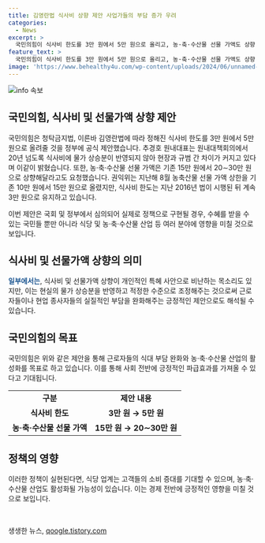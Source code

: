 ```yaml
---
title: 김영란법 식사비 상향 제안 사업가들의 부담 증가 우려
categories:
  - News
excerpt: >
  국민의힘이 식사비 한도를 3만 원에서 5만 원으로 올리고, 농·축·수산물 선물 가액도 상향 조정을 공식 제안했습니다. 추경호 원내대표는 식사비의 물가 상승분 미반영 문제를 지적하며 이를 요청했습니다. 현재 식사비 한도는 2016년 이후로 3만 원으로 유지되고 있습니다.
feature_text: >
  국민의힘이 식사비 한도를 3만 원에서 5만 원으로 올리고, 농·축·수산물 선물 가액도 상향 조정을 공식 제안했습니다. 추경호 원내대표는 식사비의 물가 상승분 미반영 문제를 지적하며 이를 요청했습니다. 현재 식사비 한도는 2016년 이후로 3만 원으로 유지되고 있습니다.
image: 'https://www.behealthy4u.com/wp-content/uploads/2024/06/unnamed-file.png'
---
```


<p><img src="https://www.behealthy4u.com/wp-content/uploads/2024/06/unnamed-file.png" alt="info 속보" /></p>

<h2 data-ke-size="size26">국민의힘, 식사비 및 선물가액 상향 제안</h2>

<p>국민의힘은 청탁금지법, 이른바 김영란법에 따라 정해진 식사비 한도를 3만 원에서 5만 원으로 올려줄 것을 정부에 공식 제안했습니다. 추경호 원내대표는 원내대책회의에서 20년 넘도록 식사비에 물가 상승분이 반영되지 않아 현장과 규범 간 차이가 커지고 있다며 이같이 밝혔습니다. 또한, 농·축·수산물 선물 가액은 기존 15만 원에서 20∼30만 원으로 상향해달라고도 요청했습니다. 권익위는 지난해 8월 농축산물 선물 가액 상한을 기존 10만 원에서 15만 원으로 올렸지만, 식사비 한도는 지난 2016년 법이 시행된 뒤 계속 3만 원으로 유지하고 있습니다.</p>

<p data-ke-size="size16">이번 제안은 국회 및 정부에서 심의되어 실제로 정책으로 구현될 경우, 수혜를 받을 수 있는 국민들 뿐만 아니라 식당 및 농·축·수산물 산업 등 여러 분야에 영향을 미칠 것으로 보입니다. </p>

<h2 data-ke-size="size26">식사비 및 선물가액 상향의 의미</h2>

<p><b><span style="color: #1a5490;">일부에서는</span></b>, 식사비 및 선물가액 상향이 개인적인 특혜 사안으로 비난하는 목소리도 있지만, 이는 현실의 물가 상승분을 반영하고 적정한 수준으로 조정해주는 것으로써 근로자들이나 현업 종사자들의 실질적인 부담을 완화해주는 긍정적인 제안으로도 해석될 수 있습니다.</p>

<h2 data-ke-size="size26">국민의힘의 목표</h2>

<p>국민의힘은 위와 같은 제안을 통해 근로자들의 식대 부담 완화와 농·축·수산물 산업의 활성화를 목표로 하고 있습니다. 이를 통해 사회 전반에 긍정적인 파급효과를 가져올 수 있다고 기대됩니다. </p>

<table>
    <tr>
        <td style="text-align: center; height: 17px;"><b>구분</b></td>
        <td style="text-align: center; height: 17px;"><b>제안 내용</b></td>
    </tr>
    <tr>
        <td style="text-align: center; height: 17px;"><b>식사비 한도</b></td>
        <td style="text-align: center; height: 17px;"><b>3만 원 → 5만 원</b></td>
    </tr>
    <tr>
        <td style="text-align: center; height: 17px;"><b>농·축·수산물 선물 가액</b></td>
        <td style="text-align: center; height: 17px;"><b>15만 원 → 20∼30만 원</b></td>
    </tr>
</table>

<h2 data-ke-size="size26">정책의 영향</h2>

<p>이러한 정책이 실현된다면, 식당 업계는 고객들의 소비 증대를 기대할 수 있으며, 농·축·수산물 산업도 활성화될 가능성이 있습니다. 이는 경제 전반에 긍정적인 영향을 미칠 것으로 보입니다.</p>

<p data-ke-size="size16">&nbsp;</p>
생생한 뉴스, <a href="https://qoogle.tistory.com" rel="dofollow">qoogle.tistory.com</a>


